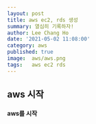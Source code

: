 ```yaml
---
layout: post
title: aws ec2, rds 생성
summary: 열심히 기록하자!
author: Lee Chang Ho
date: '2021-05-02 11:08:00'
category: aws
published: true
image:  aws/aws.png
tags:   aws ec2 rds
---
```


## aws 시작

#### aws를 시작
<!--stackedit_data:
eyJoaXN0b3J5IjpbLTE4NDUyNzM4NDAsLTE3ODM5MjEyNTYsLT
E3NzExMTc5NDgsNzMwOTk4MTE2XX0=
-->